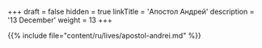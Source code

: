 +++
draft = false
hidden = true
linkTitle = 'Апостол Андрей'
description = '13 December'
weight = 13
+++

{{% include file="content/ru/lives/apostol-andrei.md" %}}
